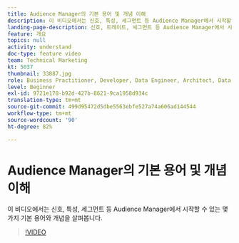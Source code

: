 ```yaml
---
title: Audience Manager의 기본 용어 및 개념 이해
description: 이 비디오에서는 신호, 특성, 세그먼트 등 Audience Manager에서 시작할 수 있는 몇 가지 기본 용어와 개념을 살펴봅니다.
landing-page-description: 신호, 트레이트, 세그먼트 등 Audience Manager에서 시작할 수 있는 기본 용어와 개념을 알아봅니다.
feature: 개요
topics: null
activity: understand
doc-type: feature video
team: Technical Marketing
kt: 5037
thumbnail: 33887.jpg
role: Business Practitioner, Developer, Data Engineer, Architect, Data Architect, Administrator, Leader
level: Beginner
exl-id: 9721e178-b92d-427b-8621-9ca1958d934c
translation-type: tm+mt
source-git-commit: 499d95472d5dbe5563ebfe527a74a606ad144544
workflow-type: tm+mt
source-wordcount: '90'
ht-degree: 82%

---
```


# Audience Manager의 기본 용어 및 개념 이해

이 비디오에서는 신호, 특성, 세그먼트 등 Audience Manager에서 시작할 수 있는 몇 가지 기본 용어와 개념을 살펴봅니다.

>[!VIDEO](https://video.tv.adobe.com/v/33887/?quality=12)
